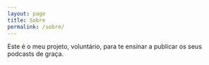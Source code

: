 ```yaml
---
layout: page
title: Sobre
permalink: /sobre/
---
```


Este é o meu projeto, voluntário, para te ensinar a publicar os seus podcasts de graça.
